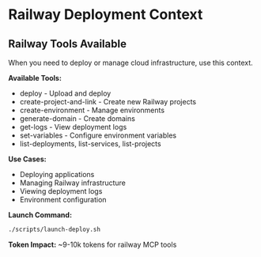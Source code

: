 # Railway Deployment Context

## Railway Tools Available
When you need to deploy or manage cloud infrastructure, use this context.

**Available Tools:**
- deploy - Upload and deploy
- create-project-and-link - Create new Railway projects
- create-environment - Manage environments
- generate-domain - Create domains
- get-logs - View deployment logs
- set-variables - Configure environment variables
- list-deployments, list-services, list-projects

**Use Cases:**
- Deploying applications
- Managing Railway infrastructure
- Viewing deployment logs
- Environment configuration

**Launch Command:**
```bash
./scripts/launch-deploy.sh
```

**Token Impact:** ~9-10k tokens for railway MCP tools
